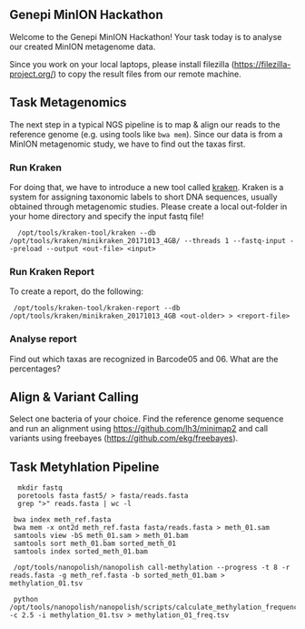 ## Genepi MinION Hackathon
Welcome to the Genepi MinION Hackathon! Your task today is to analyse our created MinION metagenome data. 

Since you work on your local laptops, please install filezilla (https://filezilla-project.org/) to copy the result files from our remote machine. 

## Task Metagenomics
The next step in a typical NGS pipeline is to map & align our reads to the reference genome (e.g. using tools like `bwa mem`). Since our data is from a MinION metagenomic study, we have to find out the taxas first. 

### Run Kraken
For doing that, we have to introduce a new tool called [kraken](https://ccb.jhu.edu/software/kraken). Kraken is a system for assigning taxonomic labels to short DNA sequences, usually obtained through metagenomic studies. Please create a local out-folder in your home directory and specify the input fastq file!

      /opt/tools/kraken-tool/kraken --db /opt/tools/kraken/minikraken_20171013_4GB/ --threads 1 --fastq-input --preload --output <out-file> <input>
      
### Run Kraken Report
To create a report, do the following:

     /opt/tools/kraken-tool/kraken-report --db /opt/tools/kraken/minikraken_20171013_4GB <out-older> > <report-file>

### Analyse report
Find out which taxas are recognized in Barcode05 and 06.  What are the percentages? 
     
## Align & Variant Calling
Select one bacteria of your choice. Find the reference genome sequence and run an alignment using https://github.com/lh3/minimap2 and call variants using freebayes (https://github.com/ekg/freebayes). 

## Task Metyhlation Pipeline

      mkdir fastq
      poretools fasta fast5/ > fasta/reads.fasta
      grep ">" reads.fasta | wc -l

     bwa index meth_ref.fasta
     bwa mem -x ont2d meth_ref.fasta fasta/reads.fasta > meth_01.sam
     samtools view -bS meth_01.sam > meth_01.bam
     samtools sort meth_01.bam sorted_meth_01
     samtools index sorted_meth_01.bam

     /opt/tools/nanopolish/nanopolish call-methylation --progress -t 8 -r reads.fasta -g meth_ref.fasta -b sorted_meth_01.bam > methylation_01.tsv
 
     python /opt/tools/nanopolish/nanopolish/scripts/calculate_methylation_frequency.py -c 2.5 -i methylation_01.tsv > methylation_01_freq.tsv

